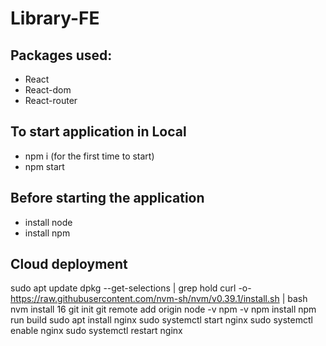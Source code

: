 # Library-FE
## Packages used:
- React
- React-dom
- React-router

## To start application in Local
- npm i (for the first time to start)
- npm start

## Before starting the application
- install node
- install npm

## Cloud deployment
sudo apt update
dpkg --get-selections | grep hold
curl -o- https://raw.githubusercontent.com/nvm-sh/nvm/v0.39.1/install.sh | bash
nvm install 16
git init
git remote add origin <url>
node -v
npm -v
npm install
npm run build
sudo apt install nginx
sudo systemctl start nginx
sudo systemctl enable nginx
sudo systemctl restart nginx
 
